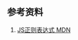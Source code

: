 ## 参考资料
1. [JS正则表达式 MDN](https://developer.mozilla.org/zh-CN/docs/Web/JavaScript/Guide/Regular_Expressions)